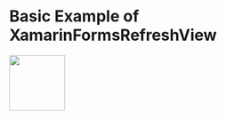 # Basic Example of XamarinFormsRefreshView
<img src="XamarinFormsRefreshView/Refreshview/Refreshview/ScreenShot/screencapture-1575369187181 (1).gif" width="100" height="100">
